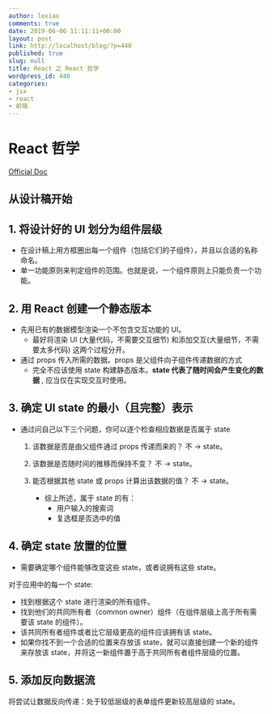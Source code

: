 ```yaml
---
author: lexiao
comments: true
date: 2019-06-06 11:11:11+00:00
layout: post
link: http://localhost/blog/?p=440
published: true
slug: null
title: React 之 React 哲学
wordpress_id: 440
categories:
- jsx
- react
- 前端
---
```


# React 哲学

[Official Doc](https://zh-hans.reactjs.org/docs/thinking-in-react.html)

## 从设计稿开始

## 1. 将设计好的 UI 划分为组件层级

* 在设计稿上用方框圈出每一个组件（包括它们的子组件），并且以合适的名称命名。
* 单一功能原则来判定组件的范围。也就是说，一个组件原则上只能负责一个功能。

## 2. 用 React 创建一个静态版本

* 先用已有的数据模型渲染一个不包含交互功能的 UI。
    - 最好将渲染 UI (大量代码，不需要交互细节) 和添加交互(大量细节，不需要太多代码) 这两个过程分开。
* 通过 props 传入所需的数据。props 是父组件向子组件传递数据的方式
    - 完全不应该使用 state 构建静态版本。**state 代表了随时间会产生变化的数据** ,  应当仅在实现交互时使用。 

## 3.   确定 UI state 的最小（且完整）表示  

* 通过问自己以下三个问题，你可以逐个检查相应数据是否属于 state

    1. 该数据是否是由父组件通过 props 传递而来的？      不 -> state。
    2. 该数据是否随时间的推移而保持不变？               不 -> state。
    3. 能否根据其他 state 或 props 计算出该数据的值？   不 -> state。

        - 综上所述，属于 state 的有：
            - 用户输入的搜索词
            - 复选框是否选中的值

## 4.   确定 state 放置的位置

* 需要确定哪个组件能够改变这些 state，或者说拥有这些 state。


对于应用中的每一个 state:

- 找到根据这个 state 进行渲染的所有组件。
- 找到他们的共同所有者（common owner）组件（在组件层级上高于所有需要该 state 的组件）。
- 该共同所有者组件或者比它层级更高的组件应该拥有该 state。
- 如果你找不到一个合适的位置来存放该 state，就可以直接创建一个新的组件来存放该 state，并将这一新组件置于高于共同所有者组件层级的位置。            

## 5. 添加反向数据流

将尝试让数据反向传递：处于较低层级的表单组件更新较高层级的 state。
